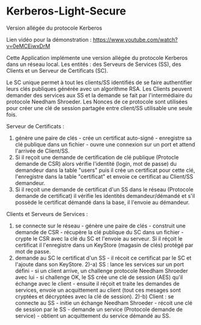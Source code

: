 # Kerberos-Light-Secure
Version allégée du protocole Kerberos

Lien vidéo pour la démonstration  : https://www.youtube.com/watch?v=0eMCEiwxDrM

Cette Application implémente une version allégée du protocole Kerberos dans un réseau local.
Les entités : des Serveurs de Services (SS), des Clients et un Serveur de Certificats (SC).

Le SC unique permet à tout les clients/SS identifiés de se faire authentifier leurs clés 
publiques générée avec un algorithme RSA.
Les Clients peuvent demander des services aux SS et la demande se fait par l'intermédiaire 
du protocole Needham Shroeder. Les Nonces de ce protocole sont utilisées pour créer une clé
de session partagée entre client/SS utilisable une seule fois.

Serveur de Certificats : 
  1) génère une paire de clés - crée un certificat auto-signé - enregistre sa clé publique dans
     un fichier - ouvre une connexion sur un port et attend l'arrivée de Client/SS. 
  2) Si il reçoit une demande de certification de clé publique (Protocle demande de CSR) alors
     vérifie l'identité (login, mot de passe) du demandeur dans la table "users" puis il crée un 
     certificat pour cette clé, l'enregistre dans la table "certificat" et envoie ce certificat au
     Client/SS demandeur.
  3) Si il reçoit une demande de certificat d'un SS dans le réseau (Protocole demande de certificat)
     il vérifie les identités demandeur/démandé et s'il possède le certificat démandé dans la base,
     il l'envoie au démandeur.

Clients et Serveurs de Services : 
  1) se connecte sur le réseau - génère une paire de clés - construit une demande de CSR - récupère
     la clé publique du SC dans un fichier - crypte le CSR avec la clé du SC et l'envoie au serveur.
     Si il réçoit le certificat il l'enregistre dans un KeyStore (magasin de clés) protégé par mot de passe.
  2) demande au SC le certificat d'un SS - il récoit ce certificat par le SC et l'ajoute dans son KeyStore.
  2)-a) SS : lance les services sur un port défini - si un client arrive, un challenge protocole Needham Shroeder 
             avec lui - si challenge OK, le SS crée une clé de session (AES) qu'il échange avec le client - ensuite
             il réçoit et traite les demandes de services, envoie un acquittement au client (tout ces mesages sont 
             cryptées et décryptées avec la clé de session).
  2)-b) Client : se connecte au SS - initie un échange Needham Shroeder - récoit une clé de session par le SS -
                 demande un service (Protocole demande de service) - obtient un acquittement du service démandé au SS.
    

